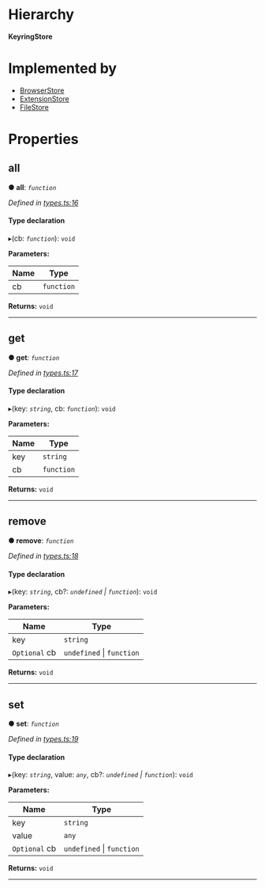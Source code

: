 

# Hierarchy

**KeyringStore**

# Implemented by

* [BrowserStore](../classes/_stores_browser_.browserstore.md)
* [ExtensionStore](../classes/_stores_extension_.extensionstore.md)
* [FileStore](../classes/_stores_file_.filestore.md)

# Properties

<a id="all"></a>

##  all

**● all**: *`function`*

*Defined in [types.ts:16](https://github.com/polkadot-js/ui/blob/c2e3d5f/packages/ui-keyring/src/types.ts#L16)*

#### Type declaration
▸(cb: *`function`*): `void`

**Parameters:**

| Name | Type |
| ------ | ------ |
| cb | `function` |

**Returns:** `void`

___
<a id="get"></a>

##  get

**● get**: *`function`*

*Defined in [types.ts:17](https://github.com/polkadot-js/ui/blob/c2e3d5f/packages/ui-keyring/src/types.ts#L17)*

#### Type declaration
▸(key: *`string`*, cb: *`function`*): `void`

**Parameters:**

| Name | Type |
| ------ | ------ |
| key | `string` |
| cb | `function` |

**Returns:** `void`

___
<a id="remove"></a>

##  remove

**● remove**: *`function`*

*Defined in [types.ts:18](https://github.com/polkadot-js/ui/blob/c2e3d5f/packages/ui-keyring/src/types.ts#L18)*

#### Type declaration
▸(key: *`string`*, cb?: *`undefined` \| `function`*): `void`

**Parameters:**

| Name | Type |
| ------ | ------ |
| key | `string` |
| `Optional` cb | `undefined` \| `function` |

**Returns:** `void`

___
<a id="set"></a>

##  set

**● set**: *`function`*

*Defined in [types.ts:19](https://github.com/polkadot-js/ui/blob/c2e3d5f/packages/ui-keyring/src/types.ts#L19)*

#### Type declaration
▸(key: *`string`*, value: *`any`*, cb?: *`undefined` \| `function`*): `void`

**Parameters:**

| Name | Type |
| ------ | ------ |
| key | `string` |
| value | `any` |
| `Optional` cb | `undefined` \| `function` |

**Returns:** `void`

___

